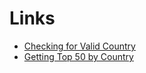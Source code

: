 # Links
* [Checking for Valid Country](https://developer.spotify.com/documentation/web-api/reference/get-available-markets)
* [Getting Top 50 by Country](https://developer.spotify.com/documentation/web-api/reference/get-featured-playlists)